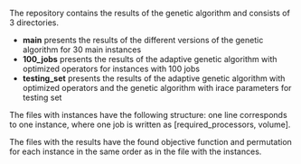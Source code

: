 The repository contains the results of the genetic algorithm and consists of 3 directories.
* **main** presents the results of the different versions of the genetic algorithm for 30 main instances
* **100_jobs** presents the results of the adaptive genetic algorithm with optimized operators for instances with 100 jobs
* **testing_set** presents the results of the adaptive genetic algorithm with optimized operators and the genetic algorithm with irace parameters for testing set

The files with instances have the following structure: one line corresponds to one instance, where one job is written as [required_processors, volume].

The files with the results have the found objective function and permutation for each instance in the same order as in the file with the instances.